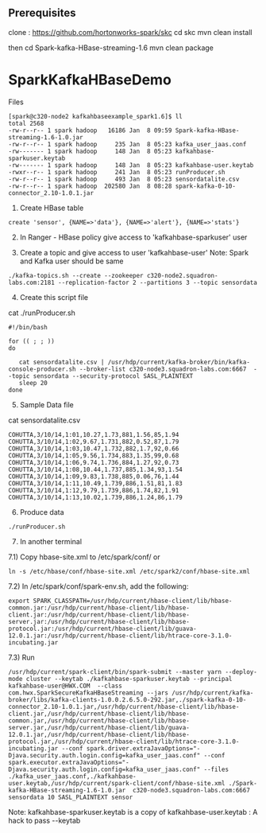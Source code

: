 Prerequisites 
-----------------
clone : https://github.com/hortonworks-spark/skc
cd skc
mvn clean install

then cd Spark-kafka-HBase-streaming-1.6
mvn clean package


# SparkKafkaHBaseDemo
Files 
```
[spark@c320-node2 kafkahbaseexample_spark1.6]$ ll
total 2568
-rw-r--r-- 1 spark hadoop   16186 Jan  8 09:59 Spark-kafka-HBase-streaming-1.6-1.0.jar
-rw-r--r-- 1 spark hadoop     235 Jan  8 05:23 kafka_user_jaas.conf
-rw------- 1 spark hadoop     148 Jan  8 05:23 kafkahbase-sparkuser.keytab
-rw------- 1 spark hadoop     148 Jan  8 05:23 kafkahbase-user.keytab
-rwxr--r-- 1 spark hadoop     241 Jan  8 05:23 runProducer.sh
-rw-r--r-- 1 spark hadoop     493 Jan  8 05:23 sensordatalite.csv
-rw-r--r-- 1 spark hadoop  202580 Jan  8 08:28 spark-kafka-0-10-connector_2.10-1.0.1.jar
```

1) Create HBase table
```
create 'sensor', {NAME=>'data'}, {NAME=>'alert'}, {NAME=>'stats'}
```
2) In Ranger - HBase policy give access to 'kafkahbase-sparkuser' user


3) Create a topic and give access to user 'kafkahbase-user'
Note: Spark and Kafka user should be same

```
./kafka-topics.sh --create --zookeeper c320-node2.squadron-labs.com:2181 --replication-factor 2 --partitions 3 --topic sensordata
```
4) Create this script file

cat ./runProducer.sh
```
#!/bin/bash

for (( ; ; ))
do

   cat sensordatalite.csv | /usr/hdp/current/kafka-broker/bin/kafka-console-producer.sh --broker-list c320-node3.squadron-labs.com:6667  --topic sensordata --security-protocol SASL_PLAINTEXT
   sleep 20
done
```


5) Sample Data file

cat sensordatalite.csv
```
COHUTTA,3/10/14,1:01,10.27,1.73,881,1.56,85,1.94
COHUTTA,3/10/14,1:02,9.67,1.731,882,0.52,87,1.79
COHUTTA,3/10/14,1:03,10.47,1.732,882,1.7,92,0.66
COHUTTA,3/10/14,1:05,9.56,1.734,883,1.35,99,0.68
COHUTTA,3/10/14,1:06,9.74,1.736,884,1.27,92,0.73
COHUTTA,3/10/14,1:08,10.44,1.737,885,1.34,93,1.54
COHUTTA,3/10/14,1:09,9.83,1.738,885,0.06,76,1.44
COHUTTA,3/10/14,1:11,10.49,1.739,886,1.51,81,1.83
COHUTTA,3/10/14,1:12,9.79,1.739,886,1.74,82,1.91
COHUTTA,3/10/14,1:13,10.02,1.739,886,1.24,86,1.79
```
6) Produce data
```
./runProducer.sh
```
7) In another terminal

7.1) Copy hbase-site.xml to /etc/spark/conf/  or
```
ln -s /etc/hbase/conf/hbase-site.xml /etc/spark2/conf/hbase-site.xml
```

7.2) In /etc/spark/conf/spark-env.sh, add the following:

```
export SPARK_CLASSPATH=/usr/hdp/current/hbase-client/lib/hbase-common.jar:/usr/hdp/current/hbase-client/lib/hbase-client.jar:/usr/hdp/current/hbase-client/lib/hbase-server.jar:/usr/hdp/current/hbase-client/lib/hbase-protocol.jar:/usr/hdp/current/hbase-client/lib/guava-12.0.1.jar:/usr/hdp/current/hbase-client/lib/htrace-core-3.1.0-incubating.jar
```

7.3) Run

```/usr/hdp/current/spark-client/bin/spark-submit --master yarn --deploy-mode cluster --keytab ./kafkahbase-sparkuser.keytab --principal kafkahbase-user@HWX.COM  --class com.hwx.SparkSecureKafkaHBaseStreaming --jars /usr/hdp/current/kafka-broker/libs/kafka-clients-1.0.0.2.6.5.0-292.jar,./spark-kafka-0-10-connector_2.10-1.0.1.jar,/usr/hdp/current/hbase-client/lib/hbase-client.jar,/usr/hdp/current/hbase-client/lib/hbase-common.jar,/usr/hdp/current/hbase-client/lib/hbase-server.jar,/usr/hdp/current/hbase-client/lib/guava-12.0.1.jar,/usr/hdp/current/hbase-client/lib/hbase-protocol.jar,/usr/hdp/current/hbase-client/lib/htrace-core-3.1.0-incubating.jar --conf spark.driver.extraJavaOptions="-Djava.security.auth.login.config=kafka_user_jaas.conf" --conf spark.executor.extraJavaOptions="-Djava.security.auth.login.config=kafka_user_jaas.conf" --files ./kafka_user_jaas.conf,./kafkahbase-user.keytab,/usr/hdp/current/spark-client/conf/hbase-site.xml ./Spark-kafka-HBase-streaming-1.6-1.0.jar  c320-node3.squadron-labs.com:6667 sensordata 10 SASL_PLAINTEXT sensor ```

Note: kafkahbase-sparkuser.keytab is a copy of kafkahbase-user.keytab : A hack to pass  --keytab
